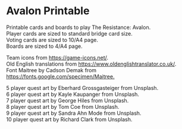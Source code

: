 # Avalon Printable

Printable cards and boards to play The Resistance: Avalon.\
Player cards are sized to standard bridge card size.\
Voting cards are sized to 10/A4 page.\
Boards are sized to 4/A4 page.

Team icons from <https://game-icons.net/>.\
Old English translations from <https://www.oldenglishtranslator.co.uk/>.\
Font Maitree by Cadson Demak from <https://fonts.google.com/specimen/Maitree.>

5 player quest art by Eberhard Grossgasteiger from Unsplash.\
6 player quest art by Kayle Kaupanger from Unsplash.\
7 player quest art by George Hiles from Unsplash.\
8 player quest art by Tom Coe from Unsplash.\
9 player quest art by Sandra Ahn Mode from Unsplash.\
10 player quest art by Richard Clark from Unsplash.
